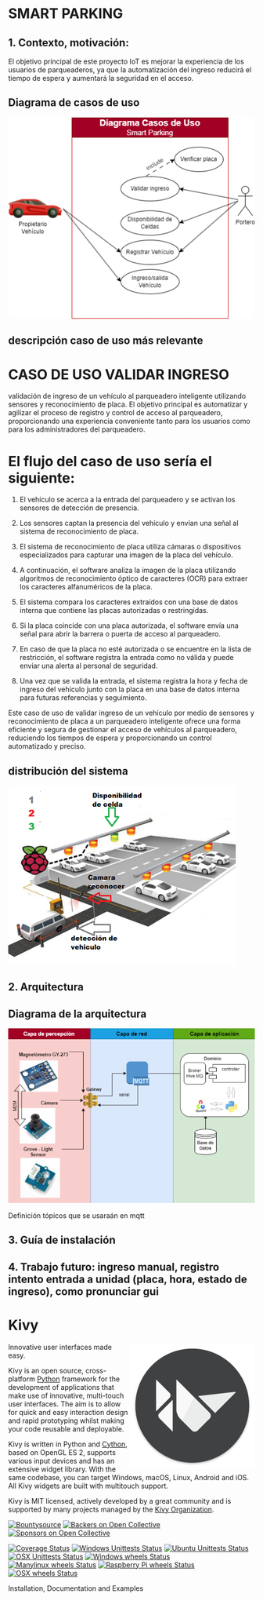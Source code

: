 
# SMART PARKING
## 1. Contexto, motivación:
El objetivo principal de este proyecto IoT es mejorar la experiencia de los
usuarios de parqueaderos, ya que la automatización del ingreso reducirá el 
tiempo de espera y aumentará la seguridad en el acceso.

## Diagrama de casos de uso
![diagrama de casos de uso](https://github.com/estebandurangov/SmartParking/blob/main/casosdeuso.drawio.png)

## descripción caso de uso más relevante
# CASO DE USO VALIDAR INGRESO
validación de ingreso de un vehículo al parqueadero inteligente utilizando sensores y reconocimiento de placa. El objetivo principal es automatizar y agilizar el proceso de registro y control de acceso al parqueadero, proporcionando una experiencia conveniente tanto para los usuarios como para los administradores del parqueadero.

# El flujo del caso de uso sería el siguiente:

1. El vehículo se acerca a la entrada del parqueadero y se activan los sensores de detección de presencia.

2. Los sensores captan la presencia del vehículo y envían una señal al sistema de reconocimiento de placa.

3. El sistema de reconocimiento de placa utiliza cámaras o dispositivos especializados para capturar una imagen de la placa del vehículo.

4. A continuación, el software analiza la imagen de la placa utilizando algoritmos de reconocimiento óptico de caracteres (OCR) para extraer los caracteres alfanuméricos de la placa.

5. El sistema compara los caracteres extraídos con una base de datos interna que contiene las placas autorizadas o restringidas.

6. Si la placa coincide con una placa autorizada, el software envía una señal para abrir la barrera o puerta de acceso al parqueadero.

7. En caso de que la placa no esté autorizada o se encuentre en la lista de restricción, el software registra la entrada como no válida y puede enviar una alerta al personal de seguridad.

8. Una vez que se valida la entrada, el sistema registra la hora y fecha de ingreso del vehículo junto con la placa en una base de datos interna para futuras referencias y seguimiento.

Este caso de uso de validar ingreso de un vehículo por medio de sensores y reconocimiento de placa a un parqueadero inteligente ofrece una forma eficiente y segura de gestionar el acceso de vehículos al parqueadero, reduciendo los tiempos de espera y proporcionando un control automatizado y preciso.

## distribución del sistema

![Diagrama de la arquitectura implementada](https://github.com/estebandurangov/SmartParking/blob/main/iot%20smart%20parking.png)

## 2. Arquitectura

## Diagrama de la arquitectura
![Diagrama de la arquitectura implementada](https://github.com/estebandurangov/SmartParking/blob/main/arqiot.png)

Definición tópicos que se usaraán en mqtt

## 3. Guía de instalación

## 4. Trabajo futuro: ingreso manual, registro intento entrada a unidad (placa, hora, estado de ingreso), como pronunciar gui
Kivy
====

<img align="right" height="256" src="https://raw.githubusercontent.com/kivy/kivy/master/kivy/data/logo/kivy-icon-256.png"/>

Innovative user interfaces made easy.

Kivy is an open source, cross-platform [Python](https://www.python.org)
framework for the development of applications that make use of innovative,
multi-touch user interfaces.
The aim is to allow for quick and easy interaction design and rapid prototyping
whilst making your code reusable and deployable.

Kivy is written in Python and [Cython](http://cython.org/), based on OpenGL ES
2, supports various input devices and has an extensive widget library. With the
same codebase, you can target Windows, macOS, Linux, Android and iOS. All Kivy
widgets are built with multitouch support.

Kivy is MIT licensed, actively developed by a great community and is supported
by many projects managed by the [Kivy Organization](https://kivy.org/#organization).

[![Bountysource](https://www.bountysource.com/badge/tracker?tracker_id=42681)](https://www.bountysource.com/trackers/42681-kivy?utm_source=42681&utm_medium=shield&utm_campaign=TRACKER_BADGE)
[![Backers on Open Collective](https://opencollective.com/kivy/backers/badge.svg)](#backers)
[![Sponsors on Open Collective](https://opencollective.com/kivy/sponsors/badge.svg)](#sponsors)

[![Coverage Status](https://coveralls.io/repos/kivy/kivy/badge.svg?branch=master)](https://coveralls.io/r/kivy/kivy?branch=master)
[![Windows Unittests Status](https://github.com/kivy/kivy/workflows/Windows%20Unittests/badge.svg)](https://github.com/kivy/kivy/actions?query=workflow%3A%22Windows+Unittests%22)
[![Ubuntu Unittests Status](https://github.com/kivy/kivy/workflows/Ubuntu%20Unittests/badge.svg)](https://github.com/kivy/kivy/actions?query=workflow%3A%22Ubuntu+Unittests%22)
[![OSX Unittests Status](https://github.com/kivy/kivy/workflows/OSX%20Unittests/badge.svg)](https://github.com/kivy/kivy/actions?query=workflow%3A%22OSX+Unittests%22)
[![Windows wheels Status](https://github.com/kivy/kivy/workflows/Windows%20wheels/badge.svg)](https://github.com/kivy/kivy/actions?query=workflow%3A%22Windows+wheels%22)
[![Manylinux wheels Status](https://github.com/kivy/kivy/workflows/Manylinux%20wheels/badge.svg)](https://github.com/kivy/kivy/actions?query=workflow%3A%22Manylinux+wheels%22)
[![Raspberry Pi wheels Status](https://github.com/kivy/kivy/workflows/RPi%20wheels/badge.svg)](https://github.com/kivy/kivy/actions?query=workflow%3A%22RPi+wheels%22)
[![OSX wheels Status](https://github.com/kivy/kivy/workflows/OSX%20wheels%2Fapp/badge.svg)](https://github.com/kivy/kivy/actions?query=workflow%3A%22OSX+wheels%2Fapp%22)

Installation, Documentation and Examples
